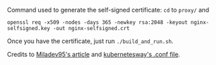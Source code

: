 Command used to generate the self-signed certificate: `cd` to `proxy/` and
```
openssl req -x509 -nodes -days 365 -newkey rsa:2048 -keyout nginx-selfsigned.key -out nginx-selfsigned.crt
```

Once you have the certificate, just run `./build_and_run.sh`.

Credits to [Miladev95's article](https://medium.com/@miladev95/nginx-with-self-signed-certificate-on-docker-a514bb1a4061) and [kubernetesway's .conf file](https://github.com/kubernetesway/DevOps/blob/main/nginx.conf).
